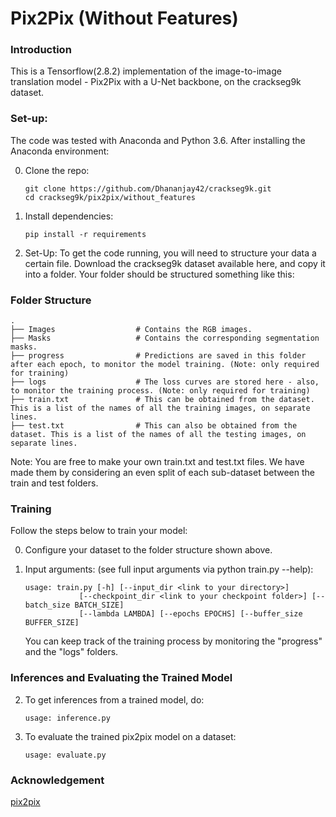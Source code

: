 # Pix2Pix (Without Features)

### Introduction
This is a Tensorflow(2.8.2) implementation of the image-to-image translation model - Pix2Pix with a U-Net backbone, on the crackseg9k dataset.

### Set-up:
The code was tested with Anaconda and Python 3.6. After installing the Anaconda environment:

0. Clone the repo:
    ```Shell
    git clone https://github.com/Dhananjay42/crackseg9k.git
    cd crackseg9k/pix2pix/without_features
    ```

1. Install dependencies:

    ```Shell
    pip install -r requirements
    ```

2. Set-Up: To get the code running, you will need to structure your data a certain file. Download the crackseg9k dataset available here, and copy it into a folder. Your folder should be structured something like this:

### Folder Structure
    .
    ├── Images                  # Contains the RGB images.
    ├── Masks                   # Contains the corresponding segmentation masks. 
    ├── progress                # Predictions are saved in this folder after each epoch, to monitor the model training. (Note: only required for training)
    ├── logs                    # The loss curves are stored here - also, to monitor the training process. (Note: only required for training) 
    ├── train.txt               # This can be obtained from the dataset. This is a list of the names of all the training images, on separate lines. 
    ├── test.txt                # This can also be obtained from the dataset. This is a list of the names of all the testing images, on separate lines. 

Note: You are free to make your own train.txt and test.txt files. We have made them by considering an even split of each sub-dataset between the train and test folders. 

### Training
Follow the steps below to train your model:

0. Configure your dataset to the folder structure shown above. 

1. Input arguments: (see full input arguments via python train.py --help):
    ```Shell
    usage: train.py [-h] [--input_dir <link to your directory>]
                [--checkpoint_dir <link to your checkpoint folder>] [--batch_size BATCH_SIZE]
                [--lambda LAMBDA] [--epochs EPOCHS] [--buffer_size BUFFER_SIZE]

    ```
    You can keep track of the training process by monitoring the "progress" and the "logs" folders. 

### Inferences and Evaluating the Trained Model
2. To get inferences from a trained model, do:
    ```Shell
    usage: inference.py
    ```

3. To evaluate the trained pix2pix model on a dataset:
    ```Shell
    usage: evaluate.py
    ```

### Acknowledgement
[pix2pix](https://colab.research.google.com/github/tensorflow/docs/blob/master/site/en/tutorials/generative/pix2pix.ipynb)
